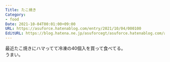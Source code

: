 ```yaml
---
Title: たこ焼き
Category:
- food
Date: 2021-10-04T00:01:00+09:00
URL: https://asuforce.hatenablog.com/entry/2021/10/04/000100
EditURL: https://blog.hatena.ne.jp/asuforcegt/asuforce.hatenablog.com/atom/entry/13574176438019103147
---
```


最近たこ焼きにハマってて冷凍の40個入を買って食べてる。  
うまい。
